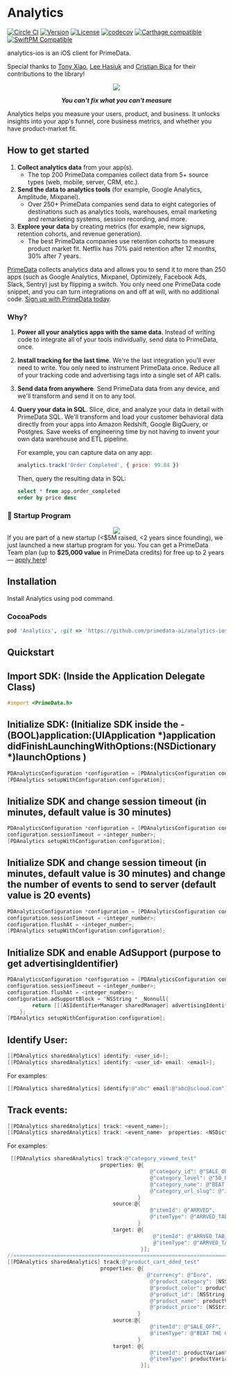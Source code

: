 # Analytics
[![Circle CI](https://circleci.com/gh/segmentio/analytics-ios.svg?style=shield&circle-token=31c5b3e5edeb404b30141ead9dcef3eb37d16d4d)](https://circleci.com/gh/segmentio/analytics-ios)
[![Version](https://img.shields.io/cocoapods/v/Analytics.svg?style=flat)](https://cocoapods.org//pods/Analytics)
[![License](https://img.shields.io/cocoapods/l/Analytics.svg?style=flat)](http://cocoapods.org/pods/Analytics)
[![codecov](https://codecov.io/gh/segmentio/analytics-ios/branch/master/graph/badge.svg)](https://codecov.io/gh/segmentio/analytics-ios)
[![Carthage compatible](https://img.shields.io/badge/Carthage-compatible-4BC51D.svg?style=flat)](https://github.com/Carthage/Carthage)
[![SwiftPM Compatible](https://img.shields.io/badge/SwiftPM-Compatible-F05138.svg)](https://swift.org/package-manager/)

analytics-ios is an iOS client for PrimeData.

Special thanks to [Tony Xiao](https://github.com/tonyxiao), [Lee Hasiuk](https://github.com/lhasiuk) and [Cristian Bica](https://github.com/cristianbica) for their contributions to the library!

<div align="center">
  <img src="https://user-images.githubusercontent.com/16131737/53752615-e66b8000-3e63-11e9-98f6-f478c7076537.png"/>
  <p><b><i>You can't fix what you can't measure</i></b></p>
</div>

Analytics helps you measure your users, product, and business. It unlocks insights into your app's funnel, core business metrics, and whether you have product-market fit.

## How to get started
1. **Collect analytics data** from your app(s).
    - The top 200 PrimeData companies collect data from 5+ source types (web, mobile, server, CRM, etc.).
2. **Send the data to analytics tools** (for example, Google Analytics, Amplitude, Mixpanel).
    - Over 250+ PrimeData companies send data to eight categories of destinations such as analytics tools, warehouses, email marketing and remarketing systems, session recording, and more.
3. **Explore your data** by creating metrics (for example, new signups, retention cohorts, and revenue generation).
    - The best PrimeData companies use retention cohorts to measure product market fit. Netflix has 70% paid retention after 12 months, 30% after 7 years.

[PrimeData](https://segment.com) collects analytics data and allows you to send it to more than 250 apps (such as Google Analytics, Mixpanel, Optimizely, Facebook Ads, Slack, Sentry) just by flipping a switch. You only need one PrimeData code snippet, and you can turn integrations on and off at will, with no additional code. [Sign up with PrimeData today](https://app.segment.com/signup).

### Why?
1. **Power all your analytics apps with the same data**. Instead of writing code to integrate all of your tools individually, send data to PrimeData, once.

2. **Install tracking for the last time**. We're the last integration you'll ever need to write. You only need to instrument PrimeData once. Reduce all of your tracking code and advertising tags into a single set of API calls.

3. **Send data from anywhere**. Send PrimeData data from any device, and we'll transform and send it on to any tool.

4. **Query your data in SQL**. Slice, dice, and analyze your data in detail with PrimeData SQL. We'll transform and load your customer behavioral data directly from your apps into Amazon Redshift, Google BigQuery, or Postgres. Save weeks of engineering time by not having to invent your own data warehouse and ETL pipeline.

    For example, you can capture data on any app:
    ```js
    analytics.track('Order Completed', { price: 99.84 })
    ```
    Then, query the resulting data in SQL:
    ```sql
    select * from app.order_completed
    order by price desc
    ```

### 🚀 Startup Program
<div align="center">
  <a href="https://segment.com/startups"><img src="https://user-images.githubusercontent.com/16131737/53128952-08d3d400-351b-11e9-9730-7da35adda781.png" /></a>
</div>
If you are part of a new startup  (&lt;$5M raised, &lt;2 years since founding), we just launched a new startup program for you. You can get a PrimeData Team plan  (up to <b>$25,000 value</b> in PrimeData credits) for free up to 2 years — <a href="https://segment.com/startups/">apply here</a>!

## Installation

Install Analytics using pod command.

### CocoaPods

```ruby
pod 'Analytics', :git => 'https://github.com/primedata-ai/analytics-ios.git'
```


## Quickstart

## Import SDK:  (Inside the Application Delegate Class)
```objective-c
#import <PrimeData.h>
```



## Initialize SDK: (Initialize SDK inside the - (BOOL)application:(UIApplication *)application didFinishLaunchingWithOptions:(NSDictionary *)launchOptions )
```objective-c
PDAnalyticsConfiguration *configuration = [PDAnalyticsConfiguration configurationWithWriteKey: <write_key> scopeKey: <scope_key> url: <prime_data_server_url>];
[PDAnalytics setupWithConfiguration:configuration];
```

## Initialize SDK and change session timeout (in minutes, default value is 30 minutes)
```objective-c
PDAnalyticsConfiguration *configuration = [PDAnalyticsConfiguration configurationWithWriteKey: <write_key> scopeKey: <scope_key> url: <prime_data_server_url>];
configuration.sessionTimeout = <integer_number>;
[PDAnalytics setupWithConfiguration:configuration];
```

## Initialize SDK and change session timeout (in minutes, default value is 30 minutes) and change the number of events to send to server (default value is 20 events)
```objective-c
PDAnalyticsConfiguration *configuration = [PDAnalyticsConfiguration configurationWithWriteKey: <write_key> scopeKey: <scope_key> url: <prime_data_server_url>];
configuration.sessionTimeout = <integer_number>;
configuration.flushAt = <integer_number>;
[PDAnalytics setupWithConfiguration:configuration];
```
## Initialize SDK and enable AdSupport (purpose to get advertisingIdentifier)
```objective-c
PDAnalyticsConfiguration *configuration = [PDAnalyticsConfiguration configurationWithWriteKey: <write_key> scopeKey: <scope_key> url: <prime_data_server_url>];
configuration.sessionTimeout = <integer_number>;
configuration.flushAt = <integer_number>;
configuration.adSupportBlock = ^NSString * _Nonnull{
        return [[[ASIdentifierManager sharedManager] advertisingIdentifier] UUIDString];
    };
[PDAnalytics setupWithConfiguration:configuration];
```

## Identify User:
```objective-c
[[PDAnalytics sharedAnalytics] identify: <user_id>];
[[PDAnalytics sharedAnalytics] identify: <user_id> email: <email>];
```

For examples:
```objective-c
[[PDAnalytics sharedAnalytics] identify:@"abc" email:@"abc@icloud.com"];
```

## Track events:
```objective-c
[[PDAnalytics sharedAnalytics] track: <event_name>];
[[PDAnalytics sharedAnalytics] track: <event_name>  properties: <NSDictionary> source: <NSDictionary>  target: <NSDictionary>];
```

For examples:
```objective-c
 [[PDAnalytics sharedAnalytics] track:@"category_viewed_test"
                              properties: @{
                                              @"category_id": @"SALE_OFF",
                                              @"category_level": @"50_PERCENT_OFF",
                                              @"category_name": @"BEAT THE CHILL KNITS & JACKETS",
                                              @"category_url_slug": @"JUST_ARRVED_TAB"
                                          }
                                  source:@{
                                              @"itemId": @"ARRVED",
                                              @"itemType": @"ARRVED_TAB"
                                          }
                                  target: @{
                                               @"itemId": @"ARRVED_TAB_ROW",
                                               @"itemType": @"ARRVED_TAB_ROW"
                                           }];
//========================================================================================================
[[PDAnalytics sharedAnalytics] track:@"product_cart_dded_test"
                              properties: @{
                                             @"currency": @"Euro",
                                              @"product_category": [NSString stringWithFormat:@"%d", [productVariant.category intValue]],
                                              @"product_color": productVariant.color.name,
                                              @"product_id": [NSString stringWithFormat:@"%d", [productVariant.product.productID  intValue]],
                                              @"product_name": productVariant.product.name,
                                              @"product_price": [NSString stringWithFormat:@"%d", [productVariant.product.price intValue]]
                                          }
                                  source:@{
                                              @"itemId": @"SALE_OFF",
                                              @"itemType": @"BEAT THE CHILL KNITS & JACKETS"
                                          }
                                  target: @{
                                              @"itemId": productVariant.product.name,
                                              @"itemType": productVariant.product.name
                                           }]; 
```


